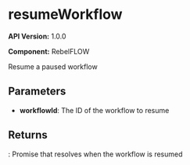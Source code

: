 # resumeWorkflow

**API Version:** 1.0.0

**Component:** RebelFLOW

Resume a paused workflow

## Parameters

- **workflowId**: The ID of the workflow to resume

## Returns

: Promise that resolves when the workflow is resumed

